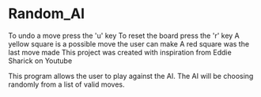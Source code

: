 # Random_AI
To undo a move press the 'u' key
To reset the board press the 'r' key
A yellow square is a possible move the user can make
A red square was the last move made
This project was created with inspiration from Eddie Sharick on Youtube

This program allows the user to play against the AI. The AI will be choosing
randomly from a list of valid moves.

